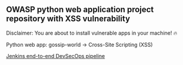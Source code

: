 ## OWASP python web application project repository with XSS vulnerability

Disclaimer: You are about to install vulnerable apps in your machine! 🔥

Python web app: gossip-world -> Cross-Site Scripting (XSS) 

[Jenkins end-to-end DevSecOps pipeline](https://github.com/adavarski/DevSecOps-pipeline-python)

